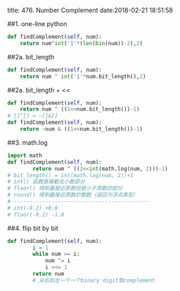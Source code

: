 title: 476. Number Complement
date:2018-02-21 18:51:58

##1. one-line python
```python
def findComplement(self, num):
    return num^int('1'*(len(bin(num))-2),2)
```

##2a. bit_length
```python
def findComplement(self, num):
    return num ^ int('1'*num.bit_length(),2)
```

##2a. bit_length + <<
```python
def findComplement(self, num):
    return num ^ ((1<<num.bit_length())-1)
# []^[] = ~[]&[]
def findComplement(self, num):
    return ~num & ((1<<num.bit_length())-1)
```

##3. math.log
```python
import math
def findComplement(self, num):
        return num ^ ((2<<int(math.log(num, 2)))-1)
# bit_length() = int(math.log(num, 2))+1
# int() 函数直接截去小数部分
# floor() 得到最接近原数但是小于原数的部分
# round() 得到最接近原数的整数（返回为浮点类型）
# -------------------------------------------
# int(-0.2) +0.0
# floor(-0.2) -1.0
```
##4. flip bit by bit
```python
def findComplement(self, num):
        i = 1
        while num >= i:
            num ^= i
            i <<= 1
        return num
        # 从右到左一个一个binary digit取complement
```

